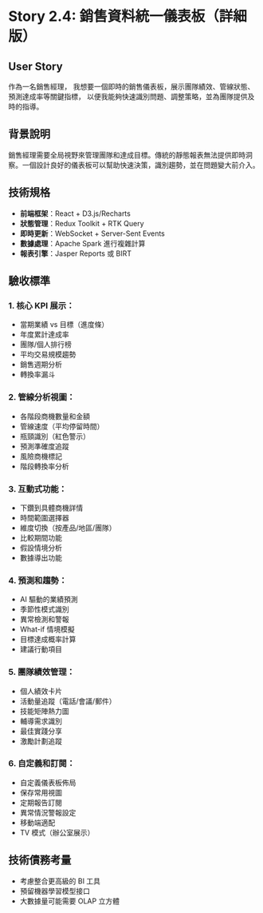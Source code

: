 # Story 2.4: 銷售資料統一儀表板（詳細版）

## User Story
作為一名銷售經理，
我想要一個即時的銷售儀表板，展示團隊績效、管線狀態、預測達成率等關鍵指標，
以便我能夠快速識別問題、調整策略，並為團隊提供及時的指導。

## 背景說明
銷售經理需要全局視野來管理團隊和達成目標。傳統的靜態報表無法提供即時洞察。一個設計良好的儀表板可以幫助快速決策，識別趨勢，並在問題變大前介入。

## 技術規格
- **前端框架**：React + D3.js/Recharts
- **狀態管理**：Redux Toolkit + RTK Query
- **即時更新**：WebSocket + Server-Sent Events
- **數據處理**：Apache Spark 進行複雜計算
- **報表引擎**：Jasper Reports 或 BIRT

## 驗收標準

### 1. 核心 KPI 展示：
- 當期業績 vs 目標（進度條）
- 年度累計達成率
- 團隊/個人排行榜
- 平均交易規模趨勢
- 銷售週期分析
- 轉換率漏斗

### 2. 管線分析視圖：
- 各階段商機數量和金額
- 管線速度（平均停留時間）
- 瓶頸識別（紅色警示）
- 預測準確度追蹤
- 風險商機標記
- 階段轉換率分析

### 3. 互動式功能：
- 下鑽到具體商機詳情
- 時間範圍選擇器
- 維度切換（按產品/地區/團隊）
- 比較期間功能
- 假設情境分析
- 數據導出功能

### 4. 預測和趨勢：
- AI 驅動的業績預測
- 季節性模式識別
- 異常檢測和警報
- What-if 情境模擬
- 目標達成概率計算
- 建議行動項目

### 5. 團隊績效管理：
- 個人績效卡片
- 活動量追蹤（電話/會議/郵件）
- 技能矩陣熱力圖
- 輔導需求識別
- 最佳實踐分享
- 激勵計劃追蹤

### 6. 自定義和訂閱：
- 自定義儀表板佈局
- 保存常用視圖
- 定期報告訂閱
- 異常情況警報設定
- 移動端適配
- TV 模式（辦公室展示）

## 技術債務考量
- 考慮整合更高級的 BI 工具
- 預留機器學習模型接口
- 大數據量可能需要 OLAP 立方體
